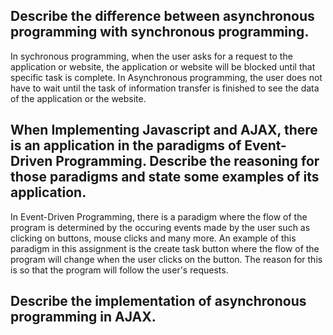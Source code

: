 ## Describe the difference between asynchronous programming with synchronous programming.

In sychronous programming, when the user asks for a request to the application or website, the application or website will be blocked until that specific task is complete. In Asynchronous programming, the user does not have to wait until the task of information transfer is finished to see the data of the application or the website.

## When Implementing Javascript and AJAX, there is an application in the paradigms of Event-Driven Programming. Describe the reasoning for those paradigms and state some examples of its application.

In Event-Driven Programming, there is a paradigm where the flow of the program is determined by the occuring events made by the user such as clicking on buttons, mouse clicks and many more. An example of this paradigm in this assignment is the create task button where the flow of the program will change when the user clicks on the button. The reason for this is so that the program will follow the user's requests.

## Describe the implementation of asynchronous programming in AJAX.